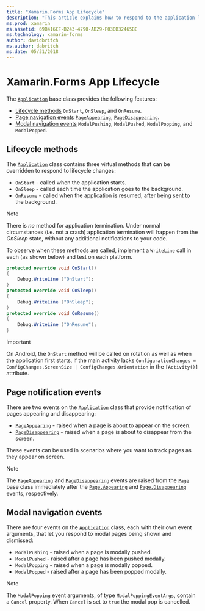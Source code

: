 ```yaml
---
title: "Xamarin.Forms App Lifecycle"
description: "This article explains how to respond to the application lifecycle, including lifecycle methods, page notification events, and modal navigation events."
ms.prod: xamarin
ms.assetid: 69B416CF-B243-4790-AB29-F030B32465BE
ms.technology: xamarin-forms
author: davidbritch
ms.author: dabritch
ms.date: 05/31/2018
---
```


# Xamarin.Forms App Lifecycle

The [`Application`](xref:Xamarin.Forms.Application) base class provides the following features:

- [Lifecycle methods](#Lifecycle_Methods) `OnStart`, `OnSleep`, and `OnResume`.
- [Page navigation events](#page) [`PageAppearing`](xref:Xamarin.Forms.Application.PageAppearing), [`PageDisappearing`](xref:Xamarin.Forms.Application.PageDisappearing).
- [Modal navigation events](#modal) `ModalPushing`, `ModalPushed`, `ModalPopping`, and `ModalPopped`.

<a name="Lifecycle_Methods" />

## Lifecycle methods

The [`Application`](xref:Xamarin.Forms.Application) class contains three virtual methods that can be overridden to respond to lifecycle changes:

- `OnStart` - called when the application starts.
- `OnSleep` - called each time the application goes to the background.
- `OnResume` - called when the application is resumed, after being sent to the background.

> [!NOTE]
> There is *no* method for application termination. Under normal circumstances (i.e. not a crash) application termination will happen from the *OnSleep* state, without any additional notifications to your code.

To observe when these methods are called, implement a `WriteLine` call in each (as shown below) and test on each platform.

```csharp
protected override void OnStart()
{
    Debug.WriteLine ("OnStart");
}
protected override void OnSleep()
{
    Debug.WriteLine ("OnSleep");
}
protected override void OnResume()
{
    Debug.WriteLine ("OnResume");
}
```

> [!IMPORTANT]
> On Android, the `OnStart` method will be called on rotation as well as when the application first starts, if the main activity lacks `ConfigurationChanges = ConfigChanges.ScreenSize | ConfigChanges.Orientation` in the `[Activity()]` attribute.

<a name="page" />

## Page notification events

There are two events on the [`Application`](xref:Xamarin.Forms.Application) class that provide notification of pages appearing and disappearing:

- [`PageAppearing`](xref:Xamarin.Forms.Application.PageAppearing) - raised when a page is about to appear on the screen.
- [`PageDisappearing`](xref:Xamarin.Forms.Application.PageDisappearing) - raised when a page is about to disappear from the screen.

These events can be used in scenarios where you want to track pages as they appear on screen.

> [!NOTE]
> The [`PageAppearing`](xref:Xamarin.Forms.Application.PageAppearing) and [`PageDisappearing`](xref:Xamarin.Forms.Application.PageDisappearing) events are raised from the [`Page`](xref:Xamarin.Forms.Page) base class immediately after the [`Page.Appearing`](xref:Xamarin.Forms.Page.Appearing) and [`Page.Disappearing`](xref:Xamarin.Forms.Page.Disappearing) events, respectively.

<a name="modal" />

## Modal navigation events

There are four events on the [`Application`](xref:Xamarin.Forms.Application) class, each with their own event arguments, that let you respond to modal pages being shown and dismissed:

- `ModalPushing` - raised when a page is modally pushed.
- `ModalPushed` - raised after a page has been pushed modally.
- `ModalPopping` - raised when a page is modally popped.
- `ModalPopped` - raised after a page has been popped modally.

> [!NOTE]
> The `ModalPopping` event arguments, of type `ModalPoppingEventArgs`, contain a `Cancel` property. When `Cancel` is set to `true` the modal pop is cancelled.

